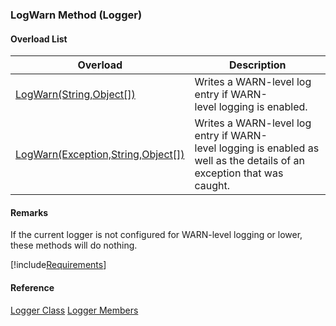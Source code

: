 ### LogWarn Method (Logger)

#### Overload List

| Overload | Description |
| --- | --- |
| [LogWarn(String,Object\[\])](FChoice.Common~FChoice.Common.Logger~LogWarn(String,Object[]).md) | Writes a WARN-level log entry if WARN-level logging is enabled.   |
| [LogWarn(Exception,String,Object\[\])](FChoice.Common~FChoice.Common.Logger~LogWarn(Exception,String,Object[]).md) | Writes a WARN-level log entry if WARN-level logging is enabled as well as the details of an exception that was caught.   |

#### Remarks

If the current logger is not configured for WARN-level logging or lower, these methods will do nothing.

[!include[Requirements](../partials/requirements.md)]



#### Reference

[Logger Class](FChoice.Common~FChoice.Common.Logger.md)
[Logger Members](FChoice.Common~FChoice.Common.Logger_members.md)
